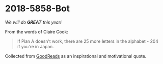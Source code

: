 # 2018-5858-Bot

*We will do **GREAT** this year!*

From the words of Claire Cook:
> If Plan A doesn't work, there are 25 more letters in the alphabet - 204 if you're in Japan.

Collected from [GoodReads](https://www.goodreads.com/quotes) as an inspirational and motivational quote.
